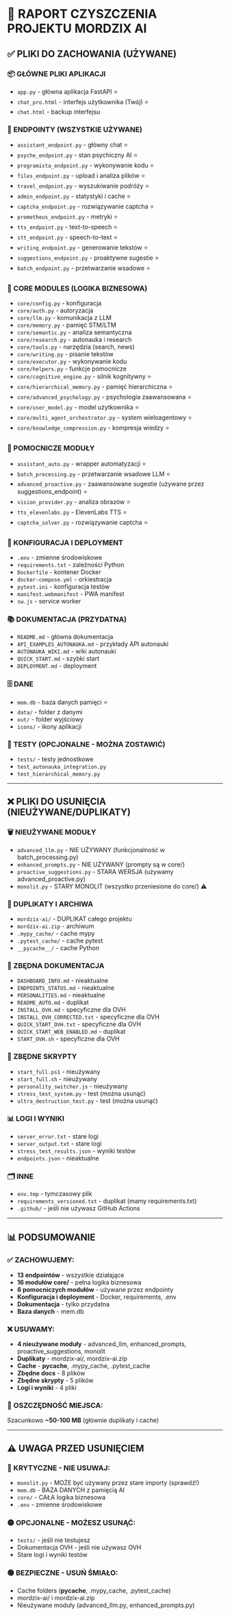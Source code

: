 # 🧹 RAPORT CZYSZCZENIA PROJEKTU MORDZIX AI

## ✅ PLIKI DO ZACHOWANIA (UŻYWANE)

### 📦 GŁÓWNE PLIKI APLIKACJI
- `app.py` - główna aplikacja FastAPI ⭐
- `chat_pro.html` - interfejs użytkownika (Twój) ⭐
- `chat.html` - backup interfejsu

### 🔌 ENDPOINTY (WSZYSTKIE UŻYWANE)
- `assistant_endpoint.py` - główny chat ⭐
- `psyche_endpoint.py` - stan psychiczny AI ⭐
- `programista_endpoint.py` - wykonywanie kodu ⭐
- `files_endpoint.py` - upload i analiza plików ⭐
- `travel_endpoint.py` - wyszukiwanie podróży ⭐
- `admin_endpoint.py` - statystyki i cache ⭐
- `captcha_endpoint.py` - rozwiązywanie captcha ⭐
- `prometheus_endpoint.py` - metryki ⭐
- `tts_endpoint.py` - text-to-speech ⭐
- `stt_endpoint.py` - speech-to-text ⭐
- `writing_endpoint.py` - generowanie tekstów ⭐
- `suggestions_endpoint.py` - proaktywne sugestie ⭐
- `batch_endpoint.py` - przetwarzanie wsadowe ⭐

### 🧠 CORE MODULES (LOGIKA BIZNESOWA)
- `core/config.py` - konfiguracja
- `core/auth.py` - autoryzacja
- `core/llm.py` - komunikacja z LLM
- `core/memory.py` - pamięć STM/LTM
- `core/semantic.py` - analiza semantyczna
- `core/research.py` - autonauka i research
- `core/tools.py` - narzędzia (search, news)
- `core/writing.py` - pisanie tekstów
- `core/executor.py` - wykonywanie kodu
- `core/helpers.py` - funkcje pomocnicze
- `core/cognitive_engine.py` - silnik kognitywny ⭐
- `core/hierarchical_memory.py` - pamięć hierarchiczna ⭐
- `core/advanced_psychology.py` - psychologia zaawansowana ⭐
- `core/user_model.py` - model użytkownika ⭐
- `core/multi_agent_orchestrator.py` - system wieloagentowy ⭐
- `core/knowledge_compression.py` - kompresja wiedzy ⭐

### 🔧 POMOCNICZE MODUŁY
- `assistant_auto.py` - wrapper automatyzacji ⭐
- `batch_processing.py` - przetwarzanie wsadowe LLM ⭐
- `advanced_proactive.py` - zaawansowane sugestie (używane przez suggestions_endpoint) ⭐
- `vision_provider.py` - analiza obrazów ⭐
- `tts_elevenlabs.py` - ElevenLabs TTS ⭐
- `captcha_solver.py` - rozwiązywanie captcha ⭐

### 📄 KONFIGURACJA I DEPLOYMENT
- `.env` - zmienne środowiskowe
- `requirements.txt` - zależności Python
- `Dockerfile` - kontener Docker
- `docker-compose.yml` - orkiestracja
- `pytest.ini` - konfiguracja testów
- `manifest.webmanifest` - PWA manifest
- `sw.js` - service worker

### 📚 DOKUMENTACJA (PRZYDATNA)
- `README.md` - główna dokumentacja
- `API_EXAMPLES_AUTONAUKA.md` - przykłady API autonauki
- `AUTONAUKA_WIKI.md` - wiki autonauki
- `QUICK_START.md` - szybki start
- `DEPLOYMENT.md` - deployment

### 🗄️ DANE
- `mem.db` - baza danych pamięci ⭐
- `data/` - folder z danymi
- `out/` - folder wyjściowy
- `icons/` - ikony aplikacji

### 🧪 TESTY (OPCJONALNE - MOŻNA ZOSTAWIĆ)
- `tests/` - testy jednostkowe
- `test_autonauka_integration.py`
- `test_hierarchical_memory.py`

---

## ❌ PLIKI DO USUNIĘCIA (NIEUŻYWANE/DUPLIKATY)

### 🗑️ NIEUŻYWANE MODUŁY
- `advanced_llm.py` - NIE UŻYWANY (funkcjonalność w batch_processing.py)
- `enhanced_prompts.py` - NIE UŻYWANY (prompty są w core/)
- `proactive_suggestions.py` - STARA WERSJA (używamy advanced_proactive.py)
- `monolit.py` - STARY MONOLIT (wszystko przeniesione do core/) ⚠️

### 📁 DUPLIKATY I ARCHIWA
- `mordzix-ai/` - DUPLIKAT całego projektu
- `mordzix-ai.zip` - archiwum
- `.mypy_cache/` - cache mypy
- `.pytest_cache/` - cache pytest
- `__pycache__/` - cache Python

### 📝 ZBĘDNA DOKUMENTACJA
- `DASHBOARD_INFO.md` - nieaktualne
- `ENDPOINTS_STATUS.md` - nieaktualne
- `PERSONALITIES.md` - nieaktualne
- `README_AUTO.md` - duplikat
- `INSTALL_OVH.md` - specyficzne dla OVH
- `INSTALL_OVH_CORRECTED.txt` - specyficzne dla OVH
- `QUICK_START_OVH.txt` - specyficzne dla OVH
- `QUICK_START_WEB_ENABLED.md` - duplikat
- `START_OVH.sh` - specyficzne dla OVH

### 🔧 ZBĘDNE SKRYPTY
- `start_full.ps1` - nieużywany
- `start_full.sh` - nieużywany
- `personality_switcher.js` - nieużywany
- `stress_test_system.py` - test (można usunąć)
- `ultra_destruction_test.py` - test (można usunąć)

### 📊 LOGI I WYNIKI
- `server_error.txt` - stare logi
- `server_output.txt` - stare logi
- `stress_test_results.json` - wyniki testów
- `endpoints.json` - nieaktualne

### 🗂️ INNE
- `env.tmp` - tymczasowy plik
- `requirements_versioned.txt` - duplikat (mamy requirements.txt)
- `.github/` - jeśli nie używasz GitHub Actions

---

## 📊 PODSUMOWANIE

### ✅ ZACHOWUJEMY:
- **13 endpointów** - wszystkie działające
- **16 modułów core/** - pełna logika biznesowa
- **6 pomocniczych modułów** - używane przez endpointy
- **Konfiguracja i deployment** - Docker, requirements, .env
- **Dokumentacja** - tylko przydatna
- **Baza danych** - mem.db

### ❌ USUWAMY:
- **4 nieużywane moduły** - advanced_llm, enhanced_prompts, proactive_suggestions, monolit
- **Duplikaty** - mordzix-ai/, mordzix-ai.zip
- **Cache** - __pycache__, .mypy_cache, .pytest_cache
- **Zbędne docs** - 8 plików
- **Zbędne skrypty** - 5 plików
- **Logi i wyniki** - 4 pliki

### 💾 OSZCZĘDNOŚĆ MIEJSCA:
Szacunkowo **~50-100 MB** (głównie duplikaty i cache)

---

## ⚠️ UWAGA PRZED USUNIĘCIEM

### 🔴 KRYTYCZNE - NIE USUWAJ:
- `monolit.py` - MOŻE być używany przez stare importy (sprawdź!)
- `mem.db` - BAZA DANYCH z pamięcią AI
- `core/` - CAŁA logika biznesowa
- `.env` - zmienne środowiskowe

### 🟡 OPCJONALNE - MOŻESZ USUNĄĆ:
- `tests/` - jeśli nie testujesz
- Dokumentacja OVH - jeśli nie używasz OVH
- Stare logi i wyniki testów

### 🟢 BEZPIECZNE - USUŃ ŚMIAŁO:
- Cache folders (__pycache__, .mypy_cache, .pytest_cache)
- mordzix-ai/ i mordzix-ai.zip
- Nieużywane moduły (advanced_llm.py, enhanced_prompts.py)
